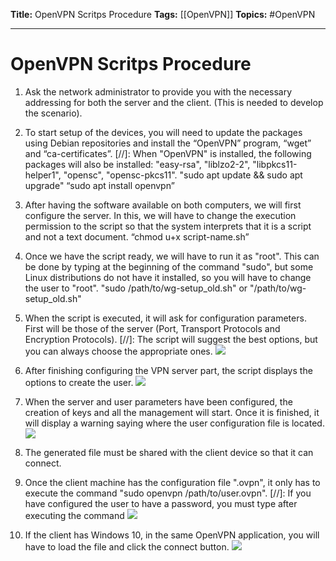 **Title:** OpenVPN Scritps Procedure
**Tags:** [[OpenVPN]]
**Topics:** #OpenVPN 

---
# OpenVPN Scritps Procedure
1. Ask the network administrator to provide you with the necessary addressing for both the server and the client. (This is needed to develop the scenario).

2. To start setup of the devices, you will need to update the packages using Debian repositories and install the “OpenVPN” program, “wget” and “ca-certificates”.
	[//]: When "OpenVPN" is installed, the following packages will also be installed: "easy-rsa", "liblzo2-2", "libpkcs11-helper1", "opensc", "opensc-pkcs11".
	"sudo apt update && sudo apt upgrade"
	“sudo apt install openvpn”

3. After having the software available on both computers, we will first configure the server. In this, we will have to change the execution permission to the script so that the system interprets that it is a script and not a text document.
	“chmod u+x script-name.sh”

4. Once we have the script ready, we will have to run it as "root". This can be done by typing at the beginning of the command "sudo", but some Linux distributions do not have it installed, so you will have to change the user to "root".
	"sudo /path/to/wg-setup_old.sh" or "/path/to/wg-setup_old.sh"

5. When the script is executed, it will ask for configuration parameters. First will be those of the server (Port, Transport Protocols and Encryption Protocols).
	[//]: The script will suggest the best options, but you can always choose the appropriate ones.
![](https://lh5.googleusercontent.com/k9BkOssn0x6dp2szlf0zsC8IOZNcmd_OqcbXMbv6nDihQZsC95_FXevAm44eosUnKZih-MRo-fk1iTfiZ7cZxDQqjrzVrIYEYk0hV9wfzdWPUTn1ZfDOzLZt-TUfmNykKBt7Ge7dfuQQpfSmvA)

6. After finishing configuring the VPN server part, the script displays the options to create the user.
![](https://lh5.googleusercontent.com/yPc2zbYyqRyM-oHmgtBbnOVp4RyWKDuGGkp8-3OXfvausklH6MjqVQrTahycuQEqAO-nyz4yD2IQpmEJzeQ7PsjKOHA93JY-1Z-Ug0Qo0pS1rVDgIyRKg2VoouIZ60uOvoQGd0NAoiJkjfJjPA)

7. When the server and user parameters have been configured, the creation of keys and all the management will start. Once it is finished, it will display a warning saying where the user configuration file is located.
![](https://lh6.googleusercontent.com/YqCVrlVlEU5oZlPGjXnn0bI1tnRL7mC-l4XBMJrAa5BVC6-UqfpQo7TzpFP2W7YH5IGi7dsGR7d3btlJ2etgpHYbKHf6UJoqORfi6QHuyGV389asUqd0fpYmv_GeJhXozbPfco7Nh94yPuWwbA)

8. The generated file must be shared with the client device so that it can connect.

9. Once the client machine has the configuration file ".ovpn", it only has to execute the command "sudo openvpn /path/to/user.ovpn".
	[//]: If you have configured the user to have a password, you must type after executing the command
![](https://lh6.googleusercontent.com/tZJ4bUbm_Sr9UcI_V5_oOfZ16l66qdc01pgB3Og7sN77OGFsQJxVv18x7849w_BP0l_RhiLeOIkvc7JzoeAQwtVOauB7B9xfK5l8GIedxYciaHpjG9nbRRDIDdX_lrAncbUheZ-x4b-qxfcx8Q)

10. If the client has Windows 10, in the same OpenVPN application, you will have to load the file and click the connect button.
![](https://lh3.googleusercontent.com/4LJHUNZAfLcSEsfywFTtpUoeFjCIXqDXxiWiMnK0OkU_PEt6zX3t2BDkKEn8ryeTfbv27Y17Y1I2nvzZiWFExuq35D8fHhgW5CnKXnwTRxYjnMUfGRlEZWzDr_P1HS7IjiaGoaA8C7eJvPVktg)